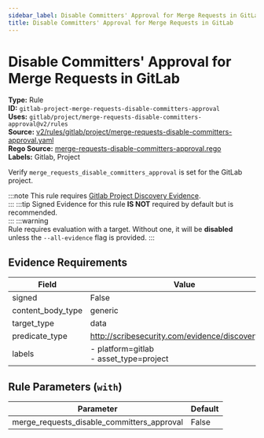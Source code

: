```yaml
---
sidebar_label: Disable Committers' Approval for Merge Requests in GitLab
title: Disable Committers' Approval for Merge Requests in GitLab
---  
```

# Disable Committers' Approval for Merge Requests in GitLab  
**Type:** Rule  
**ID:** `gitlab-project-merge-requests-disable-committers-approval`  
**Uses:** `gitlab/project/merge-requests-disable-committers-approval@v2/rules`  
**Source:** [v2/rules/gitlab/project/merge-requests-disable-committers-approval.yaml](https://github.com/scribe-public/sample-policies/blob/main/v2/rules/gitlab/project/merge-requests-disable-committers-approval.yaml)  
**Rego Source:** [merge-requests-disable-committers-approval.rego](https://github.com/scribe-public/sample-policies/blob/main/v2/rules/gitlab/project/merge-requests-disable-committers-approval.rego)  
**Labels:** Gitlab, Project  

Verify `merge_requests_disable_committers_approval` is set for the GitLab project.

:::note 
This rule requires [Gitlab Project Discovery Evidence](https://scribe-security.netlify.app/docs/platforms/discover#gitlab-discovery).  
::: 
:::tip 
Signed Evidence for this rule **IS NOT** required by default but is recommended.  
::: 
:::warning  
Rule requires evaluation with a target. Without one, it will be **disabled** unless the `--all-evidence` flag is provided.
::: 

## Evidence Requirements  
| Field | Value |
|-------|-------|
| signed | False |
| content_body_type | generic |
| target_type | data |
| predicate_type | http://scribesecurity.com/evidence/discovery/v0.1 |
| labels | - platform=gitlab<br/>- asset_type=project |

## Rule Parameters (`with`)  
| Parameter | Default |
|-----------|---------|
| merge_requests_disable_committers_approval | False |

